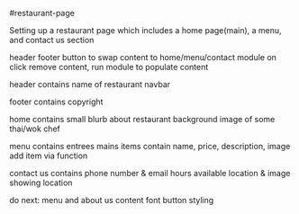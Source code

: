 #restaurant-page

Setting up a restaurant page which includes a home page(main), a menu, and contact us section

header footer
button to swap content to home/menu/contact module
on click remove content, run module to populate content

header contains
name of restaurant
navbar

footer contains
copyright

home contains
small blurb about restaurant
background image of some thai/wok chef

menu contains
entrees
mains
    items contain name, price, description, image
        add item via function

contact us contains
phone number & email
hours available
location & image showing location

do next:
menu and about us content
font
button styling